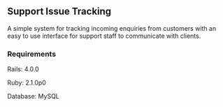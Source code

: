 ## Support Issue Tracking

A simple system for tracking incoming enquiries from customers with an easy to use interface for support staff to communicate with clients.

### Requirements

Rails: 4.0.0

Ruby: 2.1.0p0

Database: MySQL